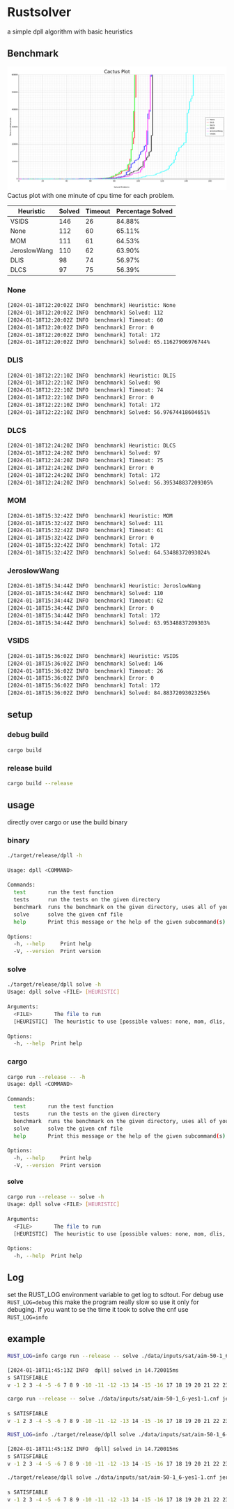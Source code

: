 # Rustsolver

a simple dpll algorithm with basic heuristics

## Benchmark

![Benchmark](cactus_plot.png) Cactus plot with one minute of cpu time for each problem.

| Heuristic    | Solved | Timeout | Percentage Solved |
|--------------|--------|---------|-------------------|
| VSIDS        | 146    | 26      | 84.88%            |
| None         | 112    | 60      | 65.11%            |
| MOM          | 111    | 61      | 64.53%            |
| JeroslowWang | 110    | 62      | 63.90%            |
| DLIS         | 98     | 74      | 56.97%            |
| DLCS         | 97     | 75      | 56.39%            |

### None

```bash
[2024-01-18T12:20:02Z INFO  benchmark] Heuristic: None
[2024-01-18T12:20:02Z INFO  benchmark] Solved: 112
[2024-01-18T12:20:02Z INFO  benchmark] Timeout: 60
[2024-01-18T12:20:02Z INFO  benchmark] Error: 0
[2024-01-18T12:20:02Z INFO  benchmark] Total: 172
[2024-01-18T12:20:02Z INFO  benchmark] Solved: 65.11627906976744%
```

### DLIS

```bash
[2024-01-18T12:22:10Z INFO  benchmark] Heuristic: DLIS
[2024-01-18T12:22:10Z INFO  benchmark] Solved: 98
[2024-01-18T12:22:10Z INFO  benchmark] Timeout: 74
[2024-01-18T12:22:10Z INFO  benchmark] Error: 0
[2024-01-18T12:22:10Z INFO  benchmark] Total: 172
[2024-01-18T12:22:10Z INFO  benchmark] Solved: 56.97674418604651%
```

### DLCS

```bash
[2024-01-18T12:24:20Z INFO  benchmark] Heuristic: DLCS
[2024-01-18T12:24:20Z INFO  benchmark] Solved: 97
[2024-01-18T12:24:20Z INFO  benchmark] Timeout: 75
[2024-01-18T12:24:20Z INFO  benchmark] Error: 0
[2024-01-18T12:24:20Z INFO  benchmark] Total: 172
[2024-01-18T12:24:20Z INFO  benchmark] Solved: 56.395348837209305%
```

### MOM

```bash
[2024-01-18T15:32:42Z INFO  benchmark] Heuristic: MOM
[2024-01-18T15:32:42Z INFO  benchmark] Solved: 111
[2024-01-18T15:32:42Z INFO  benchmark] Timeout: 61       
[2024-01-18T15:32:42Z INFO  benchmark] Error: 0
[2024-01-18T15:32:42Z INFO  benchmark] Total: 172
[2024-01-18T15:32:42Z INFO  benchmark] Solved: 64.53488372093024%
```

### JeroslowWang

```bash
[2024-01-18T15:34:44Z INFO  benchmark] Heuristic: JeroslowWang
[2024-01-18T15:34:44Z INFO  benchmark] Solved: 110
[2024-01-18T15:34:44Z INFO  benchmark] Timeout: 62
[2024-01-18T15:34:44Z INFO  benchmark] Error: 0
[2024-01-18T15:34:44Z INFO  benchmark] Total: 172
[2024-01-18T15:34:44Z INFO  benchmark] Solved: 63.95348837209303%
```

### VSIDS

```bash
[2024-01-18T15:36:02Z INFO  benchmark] Heuristic: VSIDS
[2024-01-18T15:36:02Z INFO  benchmark] Solved: 146
[2024-01-18T15:36:02Z INFO  benchmark] Timeout: 26
[2024-01-18T15:36:02Z INFO  benchmark] Error: 0
[2024-01-18T15:36:02Z INFO  benchmark] Total: 172
[2024-01-18T15:36:02Z INFO  benchmark] Solved: 84.88372093023256%
```

## setup

### debug build

```bash
cargo build
```

### release build

```bash
cargo build --release
```

## usage

directly over cargo or use the build binary

### binary

```bash
./target/release/dpll -h

Usage: dpll <COMMAND>

Commands:
  test       run the test function
  tests      run the tests on the given directory
  benchmark  runs the benchmark on the given directory, uses all of your cpu power
  solve      solve the given cnf file
  help       Print this message or the help of the given subcommand(s)

Options:
  -h, --help     Print help
  -V, --version  Print version
```

### solve

```bash
./target/release/dpll solve -h
Usage: dpll solve <FILE> [HEURISTIC]

Arguments:
  <FILE>       The file to run
  [HEURISTIC]  The heuristic to use [possible values: none, mom, dlis, dlcs, jeroslow-wang]

Options:
  -h, --help  Print help
```

### cargo

```bash
cargo run --release -- -h
Usage: dpll <COMMAND>

Commands:
  test       run the test function
  tests      run the tests on the given directory
  benchmark  runs the benchmark on the given directory, uses all of your cpu power
  solve      solve the given cnf file
  help       Print this message or the help of the given subcommand(s)

Options:
  -h, --help     Print help
  -V, --version  Print version
```

#### solve

```bash
cargo run --release -- solve -h
Usage: dpll solve <FILE> [HEURISTIC]

Arguments:
  <FILE>       The file to run
  [HEURISTIC]  The heuristic to use [possible values: none, mom, dlis, dlcs, jeroslow-wang]

Options:
  -h, --help  Print help
```

## Log

set the RUST_LOG environment variable to get log to sdtout. For debug use
`RUST_LOG=debug` this make the program really slow so use it only for debuging. If you want to se the time it took to
solve the cnf use
`RUST_LOG=info`

## example

```bash
RUST_LOG=info cargo run --release -- solve ./data/inputs/sat/aim-50-1_6-yes1-1.cnf jeroslow-wang

[2024-01-18T11:45:13Z INFO  dpll] solved in 14.720015ms
s SATISFIABLE
v -1 2 3 -4 -5 -6 7 8 9 -10 -11 -12 -13 14 -15 -16 17 18 19 20 21 22 23 24 -25 26 27 28 -29 30 31 -32 -33 -34 35 36 -37 38 39 40 41 42 43 -44 -45 46 -47 48 -49 -50
```

```bash
cargo run --release -- solve ./data/inputs/sat/aim-50-1_6-yes1-1.cnf jeroslow-wang

s SATISFIABLE
v -1 2 3 -4 -5 -6 7 8 9 -10 -11 -12 -13 14 -15 -16 17 18 19 20 21 22 23 24 -25 26 27 28 -29 30 31 -32 -33 -34 35 36 -37 38 39 40 41 42 43 -44 -45 46 -47 48 -49 -50
```

```bash
RUST_LOG=info ./target/release/dpll solve ./data/inputs/sat/aim-50-1_6-yes1-1.cnf jeroslow-wang

[2024-01-18T11:45:13Z INFO  dpll] solved in 14.720015ms
s SATISFIABLE
v -1 2 3 -4 -5 -6 7 8 9 -10 -11 -12 -13 14 -15 -16 17 18 19 20 21 22 23 24 -25 26 27 28 -29 30 31 -32 -33 -34 35 36 -37 38 39 40 41 42 43 -44 -45 46 -47 48 -49 -50
```

```bash
./target/release/dpll solve ./data/inputs/sat/aim-50-1_6-yes1-1.cnf jeroslow-wang

s SATISFIABLE
v -1 2 3 -4 -5 -6 7 8 9 -10 -11 -12 -13 14 -15 -16 17 18 19 20 21 22 23 24 -25 26 27 28 -29 30 31 -32 -33 -34 35 36 -37 38 39 40 41 42 43 -44 -45 46 -47 48 -49 -50
```
